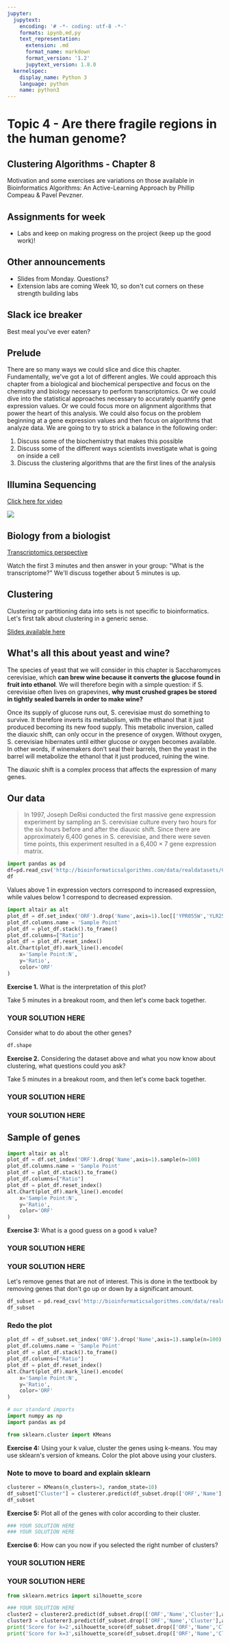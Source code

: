 ```yaml
---
jupyter:
  jupytext:
    encoding: '# -*- coding: utf-8 -*-'
    formats: ipynb,md,py
    text_representation:
      extension: .md
      format_name: markdown
      format_version: '1.2'
      jupytext_version: 1.8.0
  kernelspec:
    display_name: Python 3
    language: python
    name: python3
---
```


<!-- #region slideshow={"slide_type": "slide"} -->
# Topic 4 - Are there fragile regions in the human genome?

## Clustering Algorithms - Chapter 8

Motivation and some exercises are variations on those available in Bioinformatics Algorithms: An Active-Learning Approach by Phillip Compeau & Pavel Pevzner.
<!-- #endregion -->

<!-- #region slideshow={"slide_type": "subslide"} -->
## Assignments for week
* Labs and keep on making progress on the project (keep up the good work)!

## Other announcements
* Slides from Monday. Questions?
* Extension labs are coming Week 10, so don't cut corners on these strength building labs
<!-- #endregion -->

<!-- #region slideshow={"slide_type": "subslide"} -->
## Slack ice breaker
Best meal you've ever eaten?
<!-- #endregion -->

## Prelude

There are so many ways we could slice and dice this chapter. Fundamentally, we've got a lot of different angles. We could approach this chapter from a biological and biochemical perspective and focus on the chemsitry and biology necessary to perform transcriptomics. Or we could dive into the statistical approaches necessary to accurately quantify gene expression values. Or we could focus more on alignment algorithms that power the heart of this analysis. We could also focus on the problem beginning at a gene expression values and then focus on algorithms that analyze data. We are going to try to strick a balance in the following order:
1. Discuss some of the biochemistry that makes this possible
2. Discuss some of the different ways scientists investigate what is going on inside a cell
3. Discuss the clustering algorithms that are the first lines of the analysis


## Illumina Sequencing

<a href="https://www.youtube.com/watch?v=womKfikWlxM&ab_channel=Illumina">Click here for video</a>


<img src="https://edu.t-bio.info/wp-content/uploads/2020/01/Molecular-Data-Cascade.jpg">

<!-- #region slideshow={"slide_type": "slide"} -->
## Biology from a biologist

<a href="https://calpoly.zoom.us/rec/share/l5hfMH_OtdbAo4-ow76eOgR2F4Lh92mG9YHkEPh6CSElixfS2awWOKcEW34XxrbT.mZKbQHX4hni3U4IO?startTime=1604435224000">Transcriptomics perspective</a>

Watch the first 3 minutes and then answer in your group: "What is the transcriptome?" We'll discuss together about 5 minutes is up.
<!-- #endregion -->

<!-- #region slideshow={"slide_type": "slide"} -->
## Clustering
Clustering or partitioning data into sets is not specific to bioinformatics. Let's first talk about clustering in a generic sense.

<a href="http://anderson-data-science.com/csc_448_2020_fall/clustering.pptx">Slides available here</a>
<!-- #endregion -->

<!-- #region slideshow={"slide_type": "slide"} -->
## What's all this about yeast and wine?
<!-- #endregion -->

<!-- #region slideshow={"slide_type": "subslide"} -->
The species of yeast that we will consider in this chapter is Saccharomyces cerevisiae, which **can brew wine because it converts the glucose found in fruit into ethanol**. We will therefore begin with a simple question: if S. cerevisiae often lives on grapevines, **why must crushed grapes be stored in tightly sealed barrels in order to make wine?**

Once its supply of glucose runs out, S. cerevisiae must do something to survive. It therefore inverts its metabolism, with the ethanol that it just produced becoming its new food supply. This metabolic inversion, called the diauxic shift, can only occur in the presence of oxygen. Without oxygen, S. cerevisiae hibernates until either glucose or oxygen becomes available. In other words, if winemakers don’t seal their barrels, then the yeast in the barrel will metabolize the ethanol that it just produced, ruining the wine.

The diauxic shift is a complex process that affects the expression of many genes. 
<!-- #endregion -->

<!-- #region slideshow={"slide_type": "slide"} -->
## Our data
>In 1997, Joseph DeRisi conducted the first massive gene expression experiment by sampling an S. cerevisiae culture every two hours for the six hours before and after the diauxic shift. Since there are approximately 6,400 genes in S. cerevisiae, and there were seven time points, this experiment resulted in a 6,400 × 7 gene expression matrix. 
<!-- #endregion -->

```python slideshow={"slide_type": "subslide"}
import pandas as pd
df=pd.read_csv('http://bioinformaticsalgorithms.com/data/realdatasets/Clustering/diauxic_raw_ratios_RG.txt',sep='\t')
df
```

<!-- #region slideshow={"slide_type": "subslide"} -->
Values above 1 in expression vectors correspond to increased expression, while values below 1 correspond to decreased expression.
<!-- #endregion -->

```python slideshow={"slide_type": "subslide"}
import altair as alt
plot_df = df.set_index('ORF').drop('Name',axis=1).loc[['YPR055W','YLR258W','YPL012W']]
plot_df.columns.name = 'Sample Point'
plot_df = plot_df.stack().to_frame()
plot_df.columns=["Ratio"]
plot_df = plot_df.reset_index()
alt.Chart(plot_df).mark_line().encode(
    x='Sample Point:N',
    y='Ratio',
    color='ORF'
)
```

<!-- #region slideshow={"slide_type": "subslide"} -->
**Exercise 1.** What is the interpretation of this plot?

Take 5 minutes in a breakout room, and then let's come back together.
<!-- #endregion -->

<!-- #region slideshow={"slide_type": "subslide"} -->
### YOUR SOLUTION HERE
<!-- #endregion -->

<!-- #region slideshow={"slide_type": "subslide"} -->
Consider what to do about the other genes?
<!-- #endregion -->

```python slideshow={"slide_type": "fragment"}
df.shape
```

<!-- #region slideshow={"slide_type": "subslide"} -->
**Exercise 2.** Considering the dataset above and what you now know about clustering, what questions could you ask?

Take 5 minutes in a breakout room, and then let's come back together.
<!-- #endregion -->

<!-- #region slideshow={"slide_type": "subslide"} -->
### YOUR SOLUTION HERE
### YOUR SOLUTION HERE
<!-- #endregion -->

<!-- #region slideshow={"slide_type": "subslide"} -->
## Sample of genes
<!-- #endregion -->

```python slideshow={"slide_type": "fragment"}
import altair as alt
plot_df = df.set_index('ORF').drop('Name',axis=1).sample(n=100)
plot_df.columns.name = 'Sample Point'
plot_df = plot_df.stack().to_frame()
plot_df.columns=["Ratio"]
plot_df = plot_df.reset_index()
alt.Chart(plot_df).mark_line().encode(
    x='Sample Point:N',
    y='Ratio',
    color='ORF'
)
```

<!-- #region slideshow={"slide_type": "subslide"} -->
**Exercise 3:** What is a good guess on a good ``k`` value?
<!-- #endregion -->

<!-- #region slideshow={"slide_type": "subslide"} -->
### YOUR SOLUTION HERE
### YOUR SOLUTION HERE
<!-- #endregion -->

<!-- #region slideshow={"slide_type": "subslide"} -->
Let's remove genes that are not of interest. This is done in the textbook by removing genes that don't go up or down by a significant amount. 
<!-- #endregion -->

```python slideshow={"slide_type": "fragment"}
df_subset = pd.read_csv('http://bioinformaticsalgorithms.com/data/realdatasets/Clustering/230genes_log_expression.txt',sep='\t')
df_subset
```

<!-- #region slideshow={"slide_type": "subslide"} -->
### Redo the plot
<!-- #endregion -->

```python slideshow={"slide_type": "fragment"}
plot_df = df_subset.set_index('ORF').drop('Name',axis=1).sample(n=100)
plot_df.columns.name = 'Sample Point'
plot_df = plot_df.stack().to_frame()
plot_df.columns=["Ratio"]
plot_df = plot_df.reset_index()
alt.Chart(plot_df).mark_line().encode(
    x='Sample Point:N',
    y='Ratio',
    color='ORF'
)
```

```python slideshow={"slide_type": "subslide"}
# our standard imports
import numpy as np
import pandas as pd

from sklearn.cluster import KMeans
```

<!-- #region slideshow={"slide_type": "subslide"} -->
**Exercise 4:** Using your k value, cluster the genes using k-means. You may use sklearn's version of kmeans. Color the plot above using your clusters.
<!-- #endregion -->

<!-- #region slideshow={"slide_type": "subslide"} -->
### Note to move to board and explain sklearn
<!-- #endregion -->

```python slideshow={"slide_type": "subslide"}
clusterer = KMeans(n_clusters=3, random_state=10)
df_subset["Cluster"] = clusterer.predict(df_subset.drop(['ORF','Name'],axis=1))
df_subset
```

<!-- #region slideshow={"slide_type": "subslide"} -->
**Exercise 5:** Plot all of the genes with color according to their cluster. 
<!-- #endregion -->

```python slideshow={"slide_type": "subslide"}
### YOUR SOLUTION HERE
### YOUR SOLUTION HERE
```

<!-- #region slideshow={"slide_type": "subslide"} -->
**Exercise 6**: How can you now if you selected the right number of clusters?
<!-- #endregion -->

<!-- #region slideshow={"slide_type": "subslide"} -->
### YOUR SOLUTION HERE
### YOUR SOLUTION HERE
<!-- #endregion -->

```python slideshow={"slide_type": "subslide"}
from sklearn.metrics import silhouette_score

### YOUR SOLUTION HERE
cluster2 = clusterer2.predict(df_subset.drop(['ORF','Name','Cluster'],axis=1))
cluster3 = clusterer3.predict(df_subset.drop(['ORF','Name','Cluster'],axis=1))
print('Score for k=2',silhouette_score(df_subset.drop(['ORF','Name','Cluster'],axis=1), cluster2))
print('Score for k=3',silhouette_score(df_subset.drop(['ORF','Name','Cluster'],axis=1), cluster3))
```
